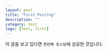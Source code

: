 ```yaml
---
layout: post
title: "First Posting"
description: ""
category: test
tags: [test, first]
---
```


이 글을 보고 있다면 `첫번째 포스팅`에 성공한 것입니다.
